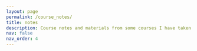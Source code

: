 ```yaml
---
layout: page
permalink: /course_notes/
title: notes
description: Course notes and materials from some courses I have taken or auditted.
nav: false
nav_order: 4
---
```



